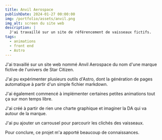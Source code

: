 ```yaml
---
title: Anvil Aerospace
publishDate: 2024-01-27 00:00:00
img: /portfolio/assets/anvil.png
img_alt: screen du site web
description: |
  J'ai travaillé sur un site de référencement de vaisseaux fictifs. 
tags:
  - animations
  - front end
  - Astro
---
```


J'ai travaillé sur un site web nommé Anvil Aerospace du nom d'une marque fictive de l'univers de Star Citizen.

J'ai pu expérimenter plusieurs outils d'Astro, dont la génération de pages automatique à partir d'un simple fichier markdown.

J'ai également commencé à implémenter certaines petites animations tout ça sur mon temps libre.


J'ai créé à partir de rien une charte graphique et imaginer la DA qui va autour de la marque.


J'ai pu ajouter un carrousel pour parcourir les clichés des vaisseaux.


Pour conclure, ce projet m'a apporté beaucoup de connaissances.